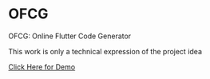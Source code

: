# OFCG
OFCG: Online Flutter Code Generator

This work is only a technical expression of the project idea

<a href="https://sujanavan.github.io/ofcg" >Click Here for Demo</a>
